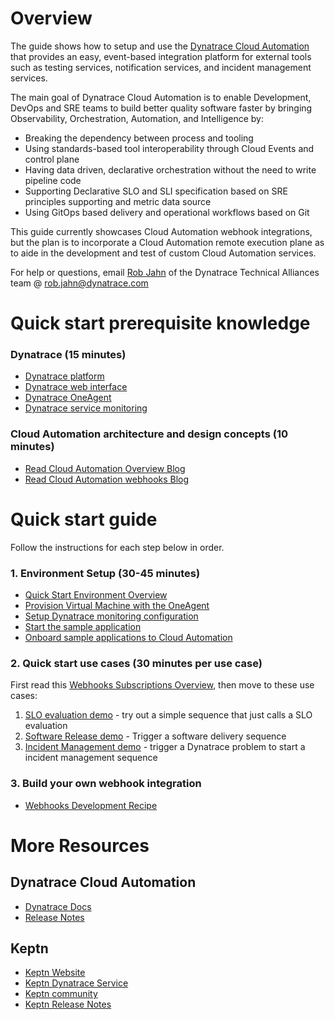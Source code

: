 # Overview

The guide shows how to setup and use the [Dynatrace Cloud Automation](https://www.dynatrace.com/platform/cloud-automation/) that provides an easy, event-based integration platform for external tools such as testing services, notification services, and incident management services. 

The main goal of Dynatrace Cloud Automation is to enable Development, DevOps and SRE teams to build better quality software faster by bringing Observability, Orchestration, Automation, and Intelligence by:

* Breaking the dependency between process and tooling
* Using standards-based tool interoperability through Cloud Events and control plane
* Having data driven, declarative orchestration without the need to write pipeline code
* Supporting Declarative SLO and SLI specification based on SRE principles supporting and metric data source
* Using GitOps based delivery and operational workflows based on Git

This guide currently showcases Cloud Automation webhook integrations, but the plan is to incorporate a Cloud Automation remote execution plane as to aide in the development and test of custom Cloud Automation services.

For help or questions, email [Rob Jahn](https://www.linkedin.com/in/robjahn/) of the Dynatrace Technical Alliances team @ rob.jahn@dynatrace.com 

# Quick start prerequisite knowledge

### Dynatrace (15 minutes)

* [Dynatrace platform](https://www.dynatrace.com/support/help/get-started/what-is-dynatrace)
* [Dynatrace web interface](https://www.dynatrace.com/support/help/get-started/navigation)
* [Dynatrace OneAgent](https://www.dynatrace.com/support/help/setup-and-configuration/dynatrace-oneagent)
* [Dynatrace service monitoring](https://www.dynatrace.com/support/help/how-to-use-dynatrace/transactions-and-services)

### Cloud Automation architecture and design concepts (10 minutes)

* [Read Cloud Automation Overview Blog](https://www.dynatrace.com/news/blog/deliver-cloud-native-applications-faster-with-dynatrace-cloud-automation-module/)
* [Read Cloud Automation webhooks Blog](https://www.dynatrace.com/news/blog/dynatrace-enables-tool-agnostic-automation-for-your-application-lifecycle)

# Quick start guide

Follow the instructions for each step below in order.

### 1. Environment Setup (30-45 minutes)

* [Quick Start Environment Overview](01-QUICKSTART.md)
* [Provision Virtual Machine with the OneAgent](02-VM.md)
* [Setup Dynatrace monitoring configuration](03-DTCONFIG.md)
* [Start the sample application](04-APP.md)
* [Onboard sample applications to Cloud Automation](05-ONBOARD.md)

### 2. Quick start use cases (30 minutes per use case)

First read this [Webhooks Subscriptions Overview](10-WEBHOOK.md), then move to these use cases:

1. [SLO evaluation demo](11-SLO.md) - try out a simple sequence that just calls a SLO evaluation
1. [Software Release demo](12-RELEASE.md) - Trigger a software delivery sequence
1. [Incident Management demo](13-INCIDENT.md) - trigger a Dynatrace problem to start a incident management sequence

### 3. Build your own webhook integration

* [Webhooks Development Recipe](20-BUILDWEBHOOK.md)

# More Resources

## Dynatrace Cloud Automation

* [Dynatrace Docs](https://www.dynatrace.com/support/help/how-to-use-dynatrace/cloud-automation)
* [Release Notes](https://www.dynatrace.com/support/help/shortlink/release-notes#cloud-automation)

## Keptn

* [Keptn Website](https://keptn.sh)
* [Keptn Dynatrace Service](https://github.com/keptn-contrib/dynatrace-service)
* [Keptn community](https://keptn.sh/community)
* [Keptn Release Notes](https://github.com/keptn/keptn/releases)
